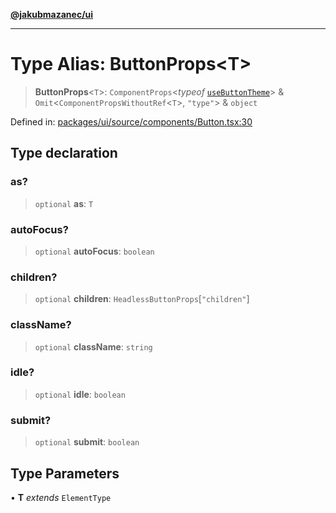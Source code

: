 [**@jakubmazanec/ui**](../README.md)

---

# Type Alias: ButtonProps\<T\>

> **ButtonProps**\<`T`\>: `ComponentProps`\<_typeof_
> [`useButtonTheme`](../functions/useButtonTheme.md)\> & `Omit`\<`ComponentPropsWithoutRef`\<`T`\>,
> `"type"`\> & `object`

Defined in:
[packages/ui/source/components/Button.tsx:30](https://github.com/jakubmazanec/tools/blob/66e975ab265618dba82f8e4c56654145b7ba4db7/packages/ui/source/components/Button.tsx#L30)

## Type declaration

### as?

> `optional` **as**: `T`

### autoFocus?

> `optional` **autoFocus**: `boolean`

### children?

> `optional` **children**: `HeadlessButtonProps`\[`"children"`\]

### className?

> `optional` **className**: `string`

### idle?

> `optional` **idle**: `boolean`

### submit?

> `optional` **submit**: `boolean`

## Type Parameters

• **T** _extends_ `ElementType`
